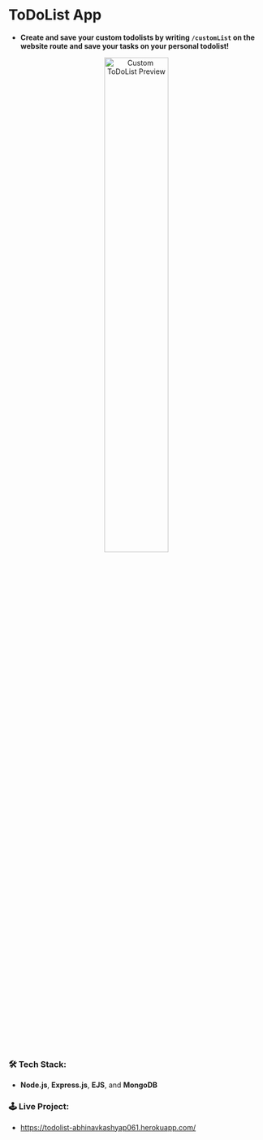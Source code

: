 # ToDoList App
- **Create and save your custom todolists by writing `/customList` on the website route and save your tasks on your personal todolist!**

<p align="center">
<img src="https://github.com/abhinavkashyap061/todolist/blob/main/readme-assets/customlist-preview.jpg?raw=true" alt="Custom ToDoList Preview" width="50%">
</p>

<!-- <img src="https://github.com/abhinavkashyap061/todolist/blob/main/readme-assets/homepage-preview.jpg?raw=true" alt="Today ToDoList Preview"> -->


### 🛠 Tech Stack:
- **Node.js**, **Express.js**, **EJS**, and **MongoDB**

### 🕹 Live Project:
- https://todolist-abhinavkashyap061.herokuapp.com/
